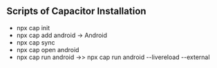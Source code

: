 ## Scripts of Capacitor Installation

- npx cap init
- npx cap add android -> Android
- npx cap sync
- npx cap open android
- npx cap run android ->> npx cap run android --livereload --external
